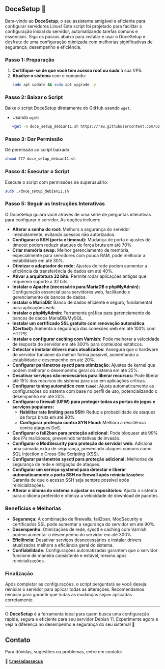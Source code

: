 ## DoceSetup 🍬

Bem-vindo ao **DoceSetup**, o seu assistente amigável e eficiente para configurar servidores Linux! Este script foi projetado para facilitar a configuração inicial do servidor, automatizando tarefas comuns e essenciais. Siga os passos abaixo para instalar e usar o DoceSetup e desfrute de uma configuração otimizada com melhorias significativas de segurança, desempenho e eficiência.

### Passo 1: Preparação

1. **Certifique-se de que você tem acesso root ou sudo** à sua VPS.
2. **Atualize o sistema** com o comando:
   ```bash
   sudo apt update && sudo apt upgrade -y
   ```

### Passo 2: Baixar o Script

Baixe o script DoceSetup diretamente do GitHub usando `wget`.

- Usando `wget`:
  ```bash
  wget -O doce_setup_debian11.sh https://raw.githubusercontent.com/uouwm/doce-setup-linux/main/doce_setup_debian11.sh
  ```

### Passo 3: Dar Permissão

Dê permissão ao script baixado:
```bash
chmod 777 doce_setup_debian11.sh
```

### Passo 4: Executar o Script

Execute o script com permissões de superusuário:
```bash
sudo ./doce_setup_debian11.sh
```

### Passo 5: Seguir as Instruções Interativas

O DoceSetup guiará você através de uma série de perguntas interativas para configurar o servidor. As opções incluem:

- **Alterar a senha do root:** Melhora a segurança do servidor imediatamente, evitando acessos não autorizados.
- **Configurar o SSH (porta e timeout):** Mudança de porta e ajustes de timeout podem reduzir ataques de força bruta em até 70%.
- **Criar memória swap:** Melhor gerenciamento de memória, especialmente para servidores com pouca RAM, pode melhorar a estabilidade em até 30%.
- **Otimizar o adaptador de rede:** Ajustes de rede podem aumentar a eficiência da transferência de dados em até 40%.
- **Ativar a arquitetura 32 bits:** Permite rodar aplicações antigas que requerem suporte a 32 bits.
- **Instalar o Apache (necessário para MariaDB e phpMyAdmin):** Configuração essencial para servidores web, facilitando o gerenciamento de bancos de dados.
- **Instalar o MariaDB:** Banco de dados eficiente e seguro, fundamental para aplicações web.
- **Instalar o phpMyAdmin:** Ferramenta gráfica para gerenciamento de bancos de dados MariaDB/MySQL.
- **Instalar um certificado SSL gratuito com renovação automática (Certbot):** Aumenta a segurança das conexões web em até 100% com HTTPS.
- **Instalar e configurar caching com Varnish:** Pode melhorar a velocidade de resposta do servidor em até 300% para conteúdos estáticos.
- **Detectar e instalar drivers mais atualizados:** Assegura que o hardware do servidor funcione da melhor forma possível, aumentando a estabilidade e desempenho em até 20%.
- **Configurar parâmetros sysctl para otimização:** Ajustes de kernel que podem melhorar o desempenho geral do sistema em até 25%.
- **Desativar serviços não necessários para liberar recursos:** Pode liberar até 15% dos recursos do sistema para uso em aplicações críticas.
- **Configurar tuning automático com `tuned`:** Ajusta automaticamente as configurações do sistema com base no perfil de uso, potencializando o desempenho em até 20%.
- **Configurar o firewall (UFW) para proteger todas as portas de jogos e serviços populares:**
  - **Habilitar rate limiting para SSH:** Reduz a probabilidade de ataques de força bruta em até 90%.
  - **Configurar proteção contra SYN Flood:** Melhora a resistência contra ataques DoS.
- **Configurar o fail2ban para proteção adicional:** Pode bloquear até 99% dos IPs maliciosos, prevenindo tentativas de invasão.
- **Configurar o ModSecurity para proteção do servidor web:** Adiciona uma camada extra de segurança, prevenindo ataques comuns como SQL Injection e Cross-Site Scripting (XSS).
- **Configurar parâmetros sysctl para proteção adicional:** Melhorias de segurança de rede e mitigação de ataques.
- **Configurar um serviço systemd para detectar e liberar automaticamente a porta SSH no firewall após reinicializações:** Garantia de que o acesso SSH seja sempre possível após reinicializações.
- **Alterar o idioma do sistema e ajustar os repositórios:** Ajusta o sistema para o idioma preferido e otimiza a velocidade de download de pacotes.

### Benefícios e Melhorias

- **Segurança:** A combinação de firewalls, fail2ban, ModSecurity e certificados SSL pode aumentar a segurança do servidor em até 90%.
- **Desempenho:** Otimizações de rede, sysctl e caching com Varnish podem aumentar o desempenho do servidor em até 300%.
- **Eficiência:** Desativar serviços desnecessários e instalar drivers atualizados melhora a eficiência geral do sistema.
- **Confiabilidade:** Configurações automatizadas garantem que o servidor funcione de maneira consistente e estável, mesmo após reinicializações.

### Finalização

Após completar as configurações, o script perguntará se você deseja reiniciar o servidor para aplicar todas as alterações. Recomendamos reiniciar para garantir que todas as mudanças sejam aplicadas corretamente.

---

O **DoceSetup** é a ferramenta ideal para quem busca uma configuração rápida, segura e eficiente para seu servidor Debian 11. Experimente agora e veja a diferença no desempenho e segurança do seu sistema! 🍬

## Contato

Para dúvidas, sugestões ou problemas, entre em contato:

📩 **[t.me/adassecus](https://t.me/adassecus)**
